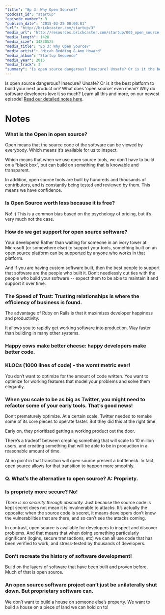 ```yaml
---
"title": "Ep 3: Why Open Source?"
"podcast_id": "startup"
"episode_number": 3
"publish_date": "2015-03-25 00:00:01"
"url": "http://brickcaster.com/startup/3"
"media_url": "http://resources.brickcaster.com/startup/003_open_source.mp3"
"media_length": 1428
"media_size": 34830525
"media_title": "Ep 3: Why Open Source?"
"media_artist": "Micah Redding & Ann Howard"
"media_album": "Startup Sequence"
"media_year": 2015
"media_track": 3
"summary": "Is open source dangerous? Insecure? Unsafe? Or is it the best platform to build your next product on? What does 'open source' even mean? Why do software developers love it so much? Learn all this and more, on our newest episode!"
---
```


Is open source dangerous? Insecure? Unsafe? Or is it the best platform to build your next product on? What does 'open source' even mean? Why do software developers love it so much? Learn all this and more, on our newest episode! [Read our detailed notes here](http://brickcaster.com/startup/3).

# Notes

### What is the Open in open source?
Open means that the source code of the software can be viewed by everybody. Which means it’s available for us to inspect.

Which means that when we use open source tools, we don’t have to build on a “black box”, but can build on something that is knowable and transparent.

In addition, open source tools are built by hundreds and thousands of contributors, and is constantly being tested and reviewed by them. This means we have confidence.

### Is Open Source worth less because it is free?
No! :) This is a common bias based on the psychology of pricing, but it’s very much not the case.

### How do we get support for open source software?
Your developers! Rather than waiting for someone in an ivory tower at Microsoft (or somewhere else) to support your tools, something built on an open source platform can be supported by anyone who works in that platform.

And if you are having custom software built, then the best people to support that software are the people who built it. Don’t needlessly cut ties with the people who build your software -- expect them to be able to maintain it and support it over time.

### The Speed of Trust: Trusting relationships is where the efficiency of business is found.

The advantage of Ruby on Rails is that it maximizes developer happiness and productivity.

It allows you to rapidly get working software into production. Way faster than building in many other systems.

### Happy cows make better cheese: happy developers make better code.

### KLOCs (1000 lines of code) - the worst metric ever!

You don’t want to optimize for the amount of code written. You want to optimize for working features that model your problems and solve them elegantly.

### When you scale to be as big as Twitter, you might need to refactor some of your early tools. That’s good news!

Don’t prematurely optimize. At a certain scale, Twitter needed to remake some of its core pieces to operate faster. But they did this at the right time.

Early on, they prioritized getting a working product out the door.

There’s a tradeoff between creating something that will scale to 10 million users, and creating something that will be able to be in production in a reasonable amount of time.

At no point in that transition will open source present a bottleneck. In fact, open source allows for that transition to happen more smoothly.

### Q. What’s the alternative to open source? A: Propriety.

### Is propriety more secure? No!

*There is no security through obscurity.* Just because the source code is kept secret does not mean it is invulnerable to attacks. It’s actually the opposite: when the source code is secret, it means developers don’t know the vulnerabilities that are there, and so can’t see the attacks coming.

In contrast, open source is available for developers to inspect and discover problems. And that means that when doing something particularly significant (logins, secure transactions, etc) we can all use code that has been verified to work, and stress-tested by thousands of developers.

### Don’t recreate the history of software development!

Build on the layers of software that have been built and proven before. Much of that is open source.

### An open source software project can’t just be unilaterally shut down. But proprietary software can.

We don’t want to build a house on someone else’s property. We want to build a house on a piece of land we can hold on to!
